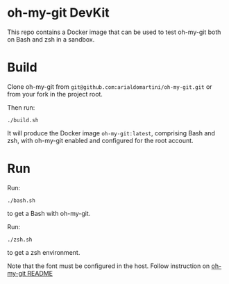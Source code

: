 oh-my-git DevKit
================


This repo contains a Docker image that can be used to test oh-my-git both on Bash and zsh in a sandbox.

Build
=====

Clone oh-my-git from `git@github.com:arialdomartini/oh-my-git.git` or from your fork in the project root.

Then run:

```
./build.sh
```

It will produce the Docker image `oh-my-git:latest`, comprising Bash and zsh, with oh-my-git enabled and configured for the root account.

Run
===

Run:

```
./bash.sh
```

to get a Bash with oh-my-git.

Run:

```
./zsh.sh
```

to get a zsh environment.

Note that the font must be configured in the host. Follow instruction on [oh-my-git README](https://github.com/arialdomartini/oh-my-git#the-font)
